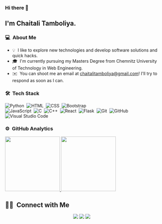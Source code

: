 <!--
**chaitali-1805/chaitali-1805** is a ✨ _special_ ✨ repository because its `README.md` (this file) appears on your GitHub profile.

Here are some ideas to get you started:

- 🔭 I’m currently working on ...
- 🌱 I’m currently learning ...
- 👯 I’m looking to collaborate on ...
- 🤔 I’m looking for help with ...
- 💬 Ask me about ...
- 📫 How to reach me: ...
- 😄 Pronouns: ...
- ⚡ Fun fact: ...
📄 &nbsp;Please have a look at my [Résumé](https://drive.google.com/file/d/12fbZoRBgJuTLa3Vqv93Lel0dVLSGmYMq/view?usp=sharing) for more details about me. I'm open to feedback and suggestions!

-->
### Hi there 👋

## I'm Chaitali Tamboliya.

### 💻 &nbsp;About Me 

- 💡 &nbsp;I like to explore new technologies and develop software solutions and quick hacks.
- 🎓 &nbsp;I'm currently pursuing my Masters Degree from Chemnitz University of Technology in Web Engineering.
- ✉️ &nbsp;You can shoot me an email at chaitalitamboliya@gmail.com! I'll try to respond as soon as I can.

### 🛠 &nbsp;Tech Stack

![Python](https://img.shields.io/badge/-Python-05122A?style=flat&logo=python)&nbsp;
![HTML](https://img.shields.io/badge/-HTML-05122A?style=flat&logo=HTML5)&nbsp;
![CSS](https://img.shields.io/badge/-CSS-05122A?style=flat&logo=CSS3&logoColor=1572B6)&nbsp;
![Bootstrap](https://img.shields.io/badge/-Bootstrap-05122A?style=flat&logo=bootstrap&logoColor=563D7C)\
![JavaScript](https://img.shields.io/badge/-JavaScript-05122A?style=flat&logo=javascript)&nbsp;
![C](https://img.shields.io/badge/-C-05122A?style=flat&logo=C&logoColor=A8B9CC)&nbsp;
![C++](https://img.shields.io/badge/-C++-05122A?style=flat&logo=C%2B%2B&logoColor=00599C)&nbsp;
![React](https://img.shields.io/badge/-React-05122A?style=flat&logo=react)&nbsp;
![Flask](https://img.shields.io/badge/-Flask-05122A?style=flat&logo=flask)&nbsp;
![Git](https://img.shields.io/badge/-Git-05122A?style=flat&logo=git)&nbsp;
![GitHub](https://img.shields.io/badge/-GitHub-05122A?style=flat&logo=github)&nbsp;
![Visual Studio Code](https://img.shields.io/badge/-Visual%20Studio%20Code-05122A?style=flat&logo=visual-studio-code&logoColor=007ACC)&nbsp;

### ⚙️ &nbsp;GitHub Analytics
<p>
<a href="https://github.com/AVS1508">
  <img height="180em" src="https://github-readme-stats.vercel.app/api?username=chaitali-1805&show_icons=true&theme=radical" />
  <img height="180em" src="https://github-readme-stats-eight-theta.vercel.app/api/top-langs/?username=chaitali-1805&theme=radical&layout=compact" />
</a>
</p>


##  🤝🏻 &nbsp;Connect with Me

<p align="center">
<a href="https://www.linkedin.com/in/chaitali-tamboliya-b33844171/"><img src="https://img.shields.io/badge/-Chaitali%20Tamboliya-0077B5?style=flat&logo=Linkedin&logoColor=white"/></a>
<a href="mailto:chaitalitamboliya@gmail.com"><img src="https://img.shields.io/badge/-chaitalitamboliya@gmail.com-D14836?style=flat&logo=Gmail&logoColor=white"/></a>
<a href="https://www.instagram.com/chaitali_1805/"><img src="https://img.shields.io/badge/-@chaitali_1805-E4405F?style=flat&logo=Instagram&logoColor=white"/></a>
<!--
**cdthomp1/cdthomp1** is a ✨ _special_ ✨ repository because its `README.md` (this file) appears on your GitHub profile.





